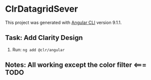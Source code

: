 # ClrDatagridSever

This project was generated with [Angular CLI](https://github.com/angular/angular-cli) version 9.1.1.

## Task: Add Clarity Design

1. Run: ```ng add @clr/angular```

## Notes: All working except the color filter <=== TODO
